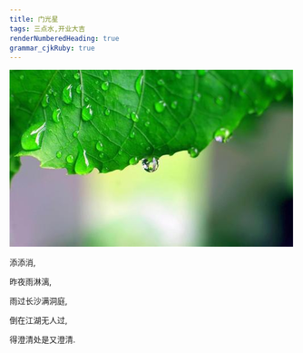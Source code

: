 ```yaml
---
title: 门光星
tags: 三点水,开业大吉
renderNumberedHeading: true
grammar_cjkRuby: true
---
```


![润不停](./images/u=1161367065,3436189619&fm=15&gp=0.jpg)

添添消,

昨夜雨淋漓,

雨过长沙满洞庭,

倒在江湖无人过,

得澄清处是又澄清.
